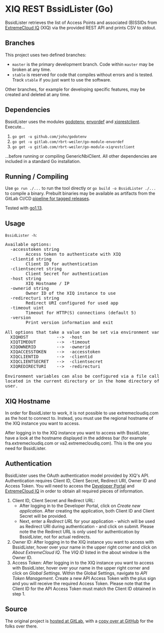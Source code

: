 # XIQ REST BssidLister (Go)

BssidLister retrieves the list of Access Points and associated (B)SSIDs from [ExtremeCloud IQ](https://extremecloudiq.com/) (XIQ) via the provided REST API and prints CSV to stdout.

## Branches

This project uses two defined branches:

* `master` is the primary development branch. Code within `master` may be broken at any time.
* `stable` is reserved for code that compiles without errors and is tested. Track `stable` if you just want to use the software.

Other branches, for example for developing specific features, may be created and deleted at any time.

## Dependencies

BssidLister uses the modules [godotenv](https://github.com/joho/godotenv), [envordef](https://gitlab.com/rbrt-weiler/go-module-envordef) and [xiqrestclient](https://gitlab.com/rbrt-weiler/go-module-xiqrestclient). Execute...

1. `go get -u github.com/joho/godotenv`
1. `go get -u gitlab.com/rbrt-weiler/go-module-envordef`
1. `go get -u gitlab.com/rbrt-weiler/go-module-xiqrestclient`

...before running or compiling GenericNbiClient. All other dependencies are included in a standard Go installation.

## Running / Compiling

Use `go run ./...` to run the tool directly or `go build -o BssidLister ./...` to compile a binary. Prebuilt binaries may be available as artifacts from the GitLab CI/CD [pipeline for tagged releases](https://gitlab.com/rbrt-weiler/xiq-rest-bssidlister-go/pipelines?scope=tags).

Tested with [go1.13](https://golang.org/doc/go1.13).

## Usage

`BssidLister -h`:

<pre>
Available options:
  -accesstoken string
    	Access token to authenticate with XIQ
  -clientid string
    	Client ID for authentication
  -clientsecret string
    	Client Secret for authentication
  -host string
    	XIQ Hostname / IP
  -ownerid string
    	Owner ID of the XIQ instance to use
  -redirecturi string
    	Redirect URI configured for used app
  -timeout uint
    	Timeout for HTTP(S) connections (default 5)
  -version
    	Print version information and exit

All options that take a value can be set via environment variables:
  XIQHOST           -->  -host
  XIQTIMEOUT        -->  -timeout
  XIQOWNERID        -->  -ownerid
  XIQACCESSTOKEN    -->  -accesstoken
  XIQCLIENTID       -->  -clientid
  XIQCLIENTSECRET   -->  -clientsecret
  XIQREDIRECTURI    -->  -redirecturi

Environment variables can also be configured via a file called .xiqenv,
located in the current directory or in the home directory of the current
user.
</pre>

## XIQ Hostname

In order for BssidLister to work, it is not possible to use extremecloudiq.com as the host to connect to. Instead, you must use the regional hostname of the XIQ instance you want to access.

After logging in to the XIQ instance you want to access with BssidLister, have a look at the hostname displayed in the address bar (for example fra.extremecloudiq.com or va2.extremecloudiq.com). This is the one you need for BssidLister.

## Authentication

BssidLister uses the OAuth authentication model provided by XIQ's API. Authentication requires Client ID, Client Secret, Redirect URI, Owner ID and Access Token. You will need to access the [Developer Portal](https://developer.aerohive.com/) and [ExtremeCloud IQ](https://extremecloudiq.com/) in order to obtain all required pieces of information.

1. Client ID, Client Secret and Redirect URL:
   * After logging in to the Developer Portal, click on _Create new application_. After creating the application, both Client ID and Client Secret will be provided.
   * Next, enter a _Redirect URL_ for your application - which will be used as Redirect URI during authentication - and click on submit. Please note the the Redirect URL is only used for authentication by BssidLister, not for actual redirects.
1. Owner ID: After logging in to the XIQ instance you want to access with BssidLister, hover over your name in the upper right corner and click on _About ExtremeCloud IQ_. The _VIQ ID_ listed in the about window is the Owner ID.
1. Access Token: After logging in to the XIQ instance you want to access with BssidLister, hover over your name in the upper right corner and click on _Global Settings_. Within the Global Settings, navigate to _API Token Management_. Create a new API Access Token with the plus sign and you will receive the required Access Token. Please note that the Client ID for the API Access Token must match the Client ID obtained in step 1.

## Source

The original project is [hosted at GitLab](https://gitlab.com/rbrt-weiler/xiq-rest-bssidlister-go), with a [copy over at GitHub](https://github.com/rbrt-weiler/xiq-rest-bssidlister-go) for the folks over there.
